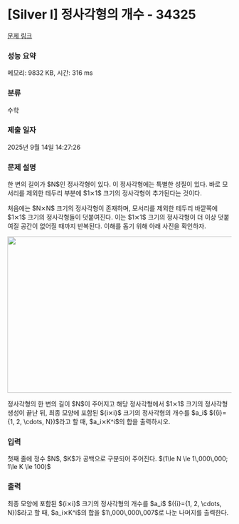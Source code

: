 # [Silver I] 정사각형의 개수 - 34325 

[문제 링크](https://www.acmicpc.net/problem/34325) 

### 성능 요약

메모리: 9832 KB, 시간: 316 ms

### 분류

수학

### 제출 일자

2025년 9월 14일 14:27:26

### 문제 설명

<p>한 변의 길이가 $N$인 정사각형이 있다. 이 정사각형에는 특별한 성질이 있다. 바로 모서리를 제외한 테두리 부분에 $1⨯1$ 크기의 정사각형이 추가된다는 것이다.</p>

<p>처음에는 $N⨯N$ 크기의 정사각형이 존재하며, 모서리를 제외한 테두리 바깥쪽에 $1⨯1$ 크기의 정사각형들이 덧붙여진다. 이는 $1⨯1$ 크기의 정사각형이 더 이상 덧붙여질 공간이 없어질 때까지 반복된다. 이해를 돕기 위해 아래 사진을 확인하자.</p>

<p style="text-align: center;"><img alt="" src="https://upload.acmicpc.net/479ff961-f087-4161-81b1-45c1f52d8604/-/preview/" style="height: 351px; width: 900px;"></p>

<p>정사각형의 한 변의 길이 $N$이 주어지고 해당 정사각형에서 $1⨯1$ 크기의 정사각형 생성이 끝난 뒤, 최종 모양에 포함된 ${i⨯i}$ 크기의 정사각형의 개수를 $a_i$ $({i}={1, 2, \cdots, N})$라고 할 때, $a_i⨯K^i$의 합을 출력하시오.</p>

### 입력 

 <p>첫째 줄에 정수 $N$, $K$가 공백으로 구분되어 주어진다. $(1\le N \le 1\,000\,000; 1\le K \le 100)$</p>

### 출력 

 <p>최종 모양에 포함된 ${i⨯i}$ 크기의 정사각형의 개수를 $a_i$ $({i}={1, 2, \cdots, N})$라고 할 때, $a_i⨯K^i$의 합을 $1\,000\,000\,007$로 나눈 나머지를 출력한다.</p>

